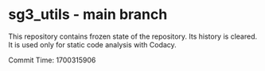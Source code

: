# sg3_utils - main branch

This repository contains frozen state of the repository.
Its history is cleared. It is used only for static code
analysis with Codacy.

Commit Time: 1700315906